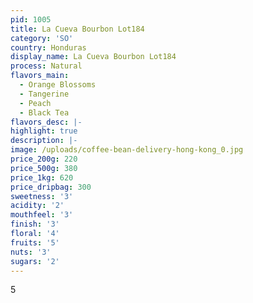 ```yaml
---
pid: 1005
title: La Cueva Bourbon Lot184
category: 'SO'
country: Honduras
display_name: La Cueva Bourbon Lot184
process: Natural
flavors_main:
  - Orange Blossoms
  - Tangerine
  - Peach
  - Black Tea
flavors_desc: |-
highlight: true
description: |-
image: /uploads/coffee-bean-delivery-hong-kong_0.jpg
price_200g: 220
price_500g: 380
price_1kg: 620
price_dripbag: 300
sweetness: '3'
acidity: '2'
mouthfeel: '3'
finish: '3'
floral: '4'
fruits: '5'
nuts: '3'
sugars: '2'
---
```


5
